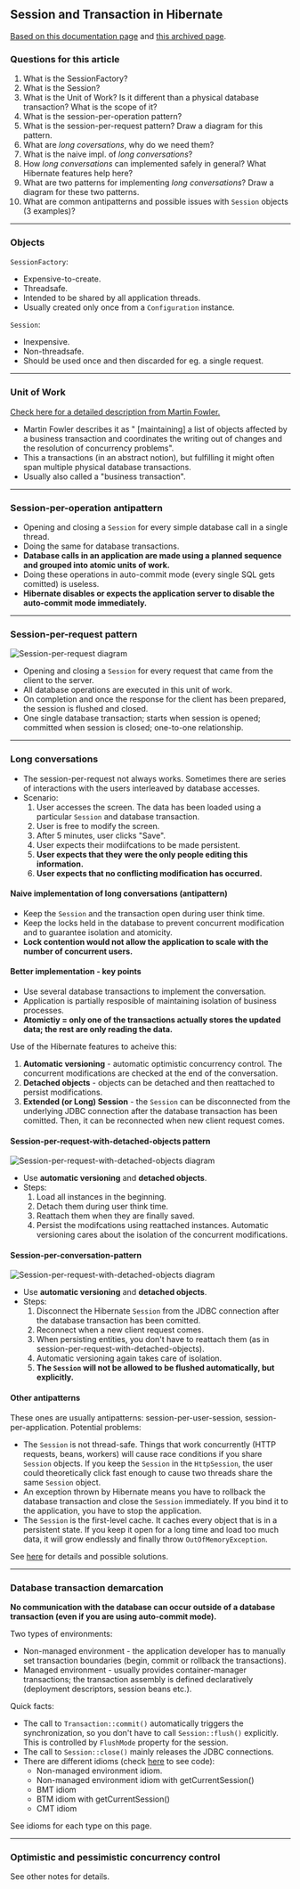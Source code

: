 ## Session and Transaction in Hibernate

[Based on this documentation page](https://docs.jboss.org/hibernate/core/3.3/reference/en/html/transactions.html) and [this archived page](https://developer.jboss.org/docs/DOC-13951#).

### Questions for this article

1. What is the SessionFactory?
2. What is the Session?
3. What is the Unit of Work? Is it different than a physical database transaction? What is the scope of it?
4. What is the session-per-operation pattern?
5. What is the session-per-request pattern? Draw a diagram for this pattern.
6. What are *long coversations*, why do we need them?
7. What is the naive impl. of *long conversations*?
8. How *long conversations* can implemented safely in general? What Hibernate features help here?
9. What are two patterns for implementing *long conversations*? Draw a diagram for these two patterns.
10. What are common antipatterns and possible issues with `Session` objects (3 examples)? 

---

### Objects

`SessionFactory`:

* Expensive-to-create.
* Threadsafe.
* Intended to be shared by all application threads.
* Usually created only once from a `Configuration` instance.

`Session`:

* Inexpensive.
* Non-threadsafe.
* Should be used once and then discarded for eg. a single request.

---

### Unit of Work

[Check here for a detailed description from Martin Fowler.](https://martinfowler.com/eaaCatalog/unitOfWork.html)

* Martin Fowler describes it as " [maintaining] a list of objects affected by a business transaction and coordinates the writing out of changes and the resolution of concurrency problems".
* This a transactions (in an abstract notion), but fulfilling it might often span multiple physical database transactions.
* Usually also called a "business transaction".

---

### Session-per-operation antipattern

* Opening and closing a `Session` for every simple database call in a single thread.
* Doing the same for database transactions.
* **Database calls in an application are made using a planned sequence and grouped into atomic units of work.**
* Doing these operations in auto-commit mode (every single SQL gets comitted) is useless.
* **Hibernate disables or expects the application server to disable the auto-commit mode immediately.**

---

### Session-per-request pattern

![Session-per-request diagram](https://developer.jboss.org/servlet/JiveServlet/showImage/102-13951-3-22002/session_request.png)

* Opening and closing a `Session` for every request that came from the client to the server.
* All database operations are executed in this unit of work.
* On completion and once the response for the client has been prepared, the session is flushed and closed.
* One single database transaction; starts when session is opened; committed when session is closed; one-to-one relationship.

---

### Long conversations

* The session-per-request not always works. Sometimes there are series of interactions with the users interleaved by database accesses.
* Scenario:
	1. User accesses the screen. The data has been loaded using a particular `Session` and database transaction.
	2. User is free to modify the screen.
	3. After 5 minutes, user clicks "Save".
	4. User expects their modiifcations to be made persistent.
	5. **User expects that they were the only people editing this information.**
	6. **User expects that no conflicting modification has occurred.**

#### Naive implementation of long conversations (antipattern)

* Keep the `Session` and the transaction open during user think time.
* Keep the locks held in the database to prevent concurrent modification and to guarantee isolation and atomicity.
* **Lock contention would not allow the application to scale with the number of concurrent users.**

#### Better implementation - key points

* Use several database transactions to implement the conversation.
* Application is partially resposible of maintaining isolation of business processes.
* **Atomictiy = only one of the transactions actually stores the updated data; the rest are only reading the data.**

Use of the Hibernate features to acheive this:
1. **Automatic versioning** - automatic optimistic concurrency control. The concurrent modifications are checked at the end of the conversation.
2. **Detached objects** - objects can be detached and then reattached to persist modifications.
3. **Extended (or Long) Session** - the `Session` can be disconnected from the underlying JDBC connection after the database transaction has been comitted. Then, it can be reconnected when new client request comes.

#### Session-per-request-with-detached-objects pattern

![Session-per-request-with-detached-objects diagram](https://developer.jboss.org/servlet/JiveServlet/showImage/102-13951-3-22003/session_detachedobjects.png)

* Use **automatic versioning** and **detached objects**.
* Steps:
  1. Load all instances in the beginning.
  2. Detach them during user think time.
  3. Reattach them when they are finally saved.
  4. Persist the modifcations using reattached instances. Automatic versioning cares about the isolation of the concurrent modifications.

#### Session-per-conversation-pattern

![Session-per-request-with-detached-objects diagram](https://developer.jboss.org/servlet/JiveServlet/showImage/102-13951-3-22004/session_conversation.png)

* Use **automatic versioning** and **detached objects**.
* Steps:
  1. Disconnect the Hibernate `Session` from the JDBC connection after the database transaction has been comitted.
  2. Reconnect when a new client request comes.
  3. When persisting entities, you don't have to reattach them (as in session-per-request-with-detached-objects).
  4. Automatic versioning again takes care of isolation.
  5. **The `Session` will not be allowed to be flushed automatically, but explicitly.**

#### Other antipatterns

These ones are usually antipatterns: session-per-user-session, session-per-application. Potential problems:
* The `Session` is not thread-safe. Things that work concurrently (HTTP requests, beans, workers) will cause race conditions if you share `Session` objects. If you keep the `Session` in the `HttpSession`, the user could theoretically click fast enough to cause two threads share the same `Session` object.
* An exception thrown by Hibernate means you have to rollback the database transaction and close the `Session` immediately. If you bind it to the application, you have to stop the application.
* The `Session` is the first-level cache. It caches every object that is in a persistent state. If you keep it open for a long time and load too much data, it will grow endlessly and finally throw `OutOfMemoryException`.

See [here](https://docs.jboss.org/hibernate/core/3.3/reference/en/html/transactions.html#transactions-basics-issues) for details and possible solutions.

---

### Database transaction demarcation

**No communication with the database can occur outside of a database transaction (even if you are using auto-commit mode).**

Two types of environments:
* Non-managed environment - the application developer has to manually set transaction boundaries (begin, commit or rollback the transactions).
* Managed environment - usually provides container-manager transactions; the transaction assembly is defined declaratively (deployment descriptors, session beans etc.).

Quick facts:
* The call to `Transaction::commit()` automatically triggers the synchronization, so you don't have to call `Session::flush()` explicitly. This is controlled by `FlushMode` property for the session.
* The call to `Session::close()` mainly releases the JDBC connections.
* There are different idioms (check [here](https://docs.jboss.org/hibernate/core/3.3/reference/en/html/transactions.html#transactions-demarcation) to see code):
	* Non-managed environment idiom.
	* Non-managed environment idiom with getCurrentSession()
	* BMT idiom
	* BTM idiom with getCurrentSession()
	* CMT idiom

See idioms for each type on this page.

---

### Optimistic and pessimistic concurrency control

See other notes for details.
